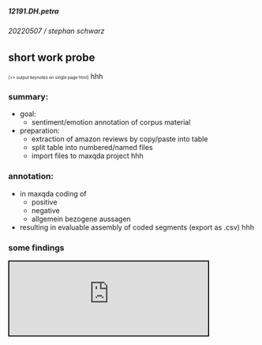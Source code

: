 ##### 12191.DH.petra
###### 20220507 / stephan schwarz
## short work probe
<a onclick="printcat()" style="cursor:pointer; font-size:0.6em;">[>> output keynotes on single page html]</a>
hhh

### summary:
- goal:
    - sentiment/emotion annotation of corpus material
- preparation:
    - extraction of amazon reviews by copy/paste into table
    - split table into numbered/named files
    - import files to maxqda project
hhh

### annotation:
- in maxqda coding of 
    - positive
    - negative
    - allgemein bezogene aussagen
- resulting in evaluable assembly of coded segments (export as .csv)
hhh

### some findings

<iframe src="https://ada-sub.rotefadenbuecher.de/skool/public/dh/pres/2022-05-07/petra_codes.html" width="80%" style="border:2px solid black;"/>
Q: MAXQDA, sentiment analysis essai of amazon reviews
hhh
fin